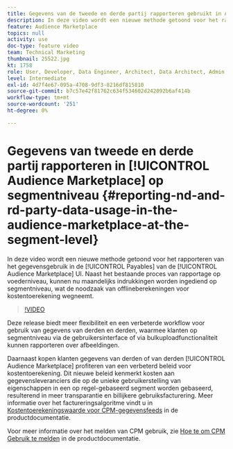 ```yaml
---
title: Gegevens van de tweede en derde partij rapporteren gebruikt in Audience Marketplace op segmentniveau
description: In deze video wordt een nieuwe methode getoond voor het rapporteren van het gegevensgebruik in het gedeelte Payables van de gebruikersinterface van Audience Marketplace. Naast het bestaande proces van rapportage op voederniveau, kunnen nu maandelijks indrukkingen worden ingediend op segmentniveau, wat de noodzaak van offlineberekeningen voor kostentoerekening wegneemt.
feature: Audience Marketplace
topics: null
activity: use
doc-type: feature video
team: Technical Marketing
thumbnail: 25522.jpg
kt: 1758
role: User, Developer, Data Engineer, Architect, Data Architect, Admin, Leader
level: Intermediate
exl-id: 4d7f4e67-095a-4708-9df3-8216df815810
source-git-commit: b7c57e42f81762c634f534602d242092b6af414b
workflow-type: tm+mt
source-wordcount: '251'
ht-degree: 0%

---
```


# Gegevens van tweede en derde partij rapporteren in [!UICONTROL Audience Marketplace] op segmentniveau {#reporting-nd-and-rd-party-data-usage-in-the-audience-marketplace-at-the-segment-level}

In deze video wordt een nieuwe methode getoond voor het rapporteren van het gegevensgebruik in de [!UICONTROL Payables] van de [!UICONTROL Audience Marketplace] UI. Naast het bestaande proces van rapportage op voederniveau, kunnen nu maandelijks indrukkingen worden ingediend op segmentniveau, wat de noodzaak van offlineberekeningen voor kostentoerekening wegneemt.

>[!VIDEO](https://video.tv.adobe.com/v/25522/?quality=12)

Deze release biedt meer flexibiliteit en een verbeterde workflow voor gebruik van gegevens van derden en derden, waarmee klanten op segmentniveau via de gebruikersinterface of via bulkuploadfunctionaliteit kunnen rapporteren over afbeeldingen.

Daarnaast kopen klanten gegevens van derden of van derden [!UICONTROL Audience Marketplace] profiteren van een verbeterd beleid voor kostentoerekening. Dit nieuwe beleid kenmerkt kosten aan gegevensleveranciers die op de unieke gebruikerstelling van eigenschappen in een op regel-gebaseerd segment worden gebaseerd, resulterend in meer transparantie en billijkere gebruiksfacturering. Meer informatie over het factureringsalgoritme vindt u in [Kostentoerekeningswaarde voor CPM-gegevensfeeds](https://experiencecloud.adobe.com/resources/help/en_US/aam/marketplace_cpm_billing.html) in de productdocumentatie.

Voor meer informatie over het melden van CPM gebruik, zie [Hoe te om CPM Gebruik te melden](https://experiencecloud.adobe.com/resources/help/en_US/aam/t_marketplace_report_cpm_usage.html) in de productdocumentatie.
